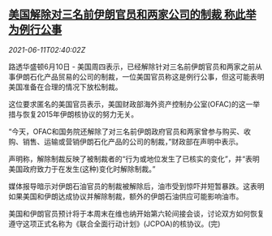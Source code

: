 <!--1623380462000-->
[美国解除对三名前伊朗官员和两家公司的制裁 称此举为例行公事](https://cn.reuters.com/article/usa-drops-sanction-iran-officials-0610-t-idCNKCS2DN06T)
------

<div><i>2021-06-11T02:40:02Z</i></div><p>路透华盛顿6月10日 - 美国周四表示，已经解除针对三名前伊朗官员和两家之前从事伊朗石化产品贸易的公司的制裁，一位美国官员称这是例行公事，但这可能表明美国准备在合理的情况下放松制裁。</p><p>这位要求匿名的美国官员表示，美国财政部海外资产控制办公室(OFAC)的这一举措与恢复2015年伊朗核协议的努力无关。</p><p>“今天，OFAC和国务院还解除了对三名前伊朗政府官员和两家曾参与购买、收购、销售、运输或营销伊朗石化产品的公司的制裁，”财政部在声明中表示。</p><p>声明称，解除制裁反映了被制裁者的“行为或地位发生了已核实的变化”，并“表明美国政府致力于在发生(这种)变化时解除制裁。”</p><p>媒体报导暗示对伊朗石油官员的制裁被解除后，油市受到惊吓并短暂暴跌。这表明如果美国和伊朗达成协议并解除制裁，额外的伊朗石油供应可能影响油市。</p><p>美国和伊朗官员预计将于本周末在维也纳开始第六轮间接会谈，讨论双方如何恢复遵守这项正式名称为《联合全面行动计划》(JCPOA)的核协议。(完)</p>
